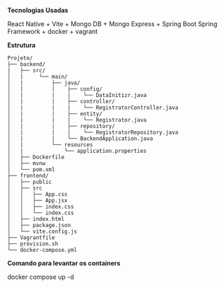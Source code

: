 **Tecnologias Usadas**

React Native + Vite + Mongo DB + Mongo Express + Spring Boot Spring Framework + docker + vagrant


**Estrutura**

```
Projeto/
├── backend/
|   ├── src/
│   |     └── main/
│   |         ├── java/
│   |         |    ├── config/
│   |         |    |    └── DataInitizr.java
│   |         |    ├── controller/
│   |         |    |    └── RegistratorController.java
│   |         |    ├── entity/
│   |         |    |    └── Registrator.java
│   |         |    ├── repository/
│   |         |    |    └── RegistratorRepository.java
│   |         |    └── BackendApplication.java 
│   |         └── resources
│   |             └── application.properties   
│   ├── Dockerfile
│   ├── mvnw
│   └── pom.xml
├── frontend/
│   ├── public
│   ├── src
│   │   ├── App.css
│   │   ├── App.jsx
│   │   ├── index.css
│   │   └── index.css
│   ├── index.html
│   ├── package.json
│   └── vite.config.js
├── Vagrantfile
├── provision.sh
└── docker-compose.yml
```

**Comando para levantar os containers**

docker compose up -d


